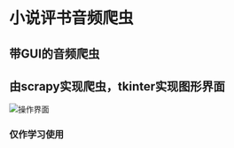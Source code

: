 # 小说评书音频爬虫
## 带GUI的音频爬虫
## 由scrapy实现爬虫，tkinter实现图形界面

![操作界面](https://gitee.com/uploads/images/2018/0211/173426_abd29e02_388986.jpeg "crawl.jpg")

### 仅作学习使用
